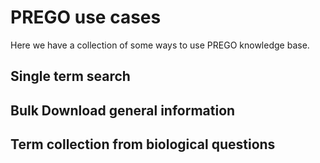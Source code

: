 # PREGO use cases

Here we have a collection of some ways to use PREGO knowledge base.

## Single term search


## Bulk Download general information


## Term collection from biological questions
